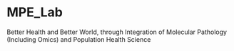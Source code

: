 # MPE_Lab
Better Health and Better World, through Integration of Molecular Pathology (Including Omics) and Population Health Science
